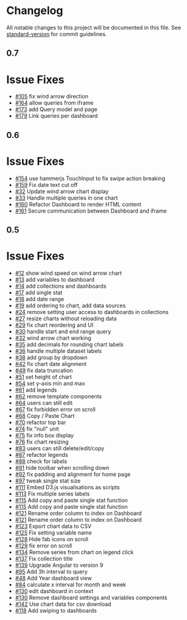 # Changelog

All notable changes to this project will be documented in this file. See [standard-version](https://github.com/conventional-changelog/standard-version) for commit guidelines.

## 0.7
Issue Fixes
=======
* [#105](https://github.com/upfrontsystems/izinto-angular/issues/105) fix wind arrow direction
* [#164](https://github.com/upfrontsystems/izinto-angular/issues/164) allow queries from iframe
* [#173](https://github.com/upfrontsystems/izinto-angular/issues/173) add Query model and page
* [#179](https://github.com/upfrontsystems/izinto-angular/issues/179) Link queries per dashboard


## 0.6
Issue Fixes
=======
* [#154](https://github.com/upfrontsystems/izinto-angular/issues/154) use hammerjs TouchInput to fix swipe action breaking
* [#159](https://github.com/upfrontsystems/izinto-angular/issues/159) Fix date text cut off
* [#32](https://github.com/upfrontsystems/izinto-angular/issues/32) Update wind arrow chart display
* [#33](https://github.com/upfrontsystems/izinto-angular/issues/33) Handle multiple queries in one chart
* [#160](https://github.com/upfrontsystems/izinto-angular/issues/160) Refactor Dashboard to render HTML content
* [#161](https://github.com/upfrontsystems/izinto-angular/issues/160) Secure communication between Dashboard and iframe

## 0.5
Issue Fixes
=======
* [#12](https://github.com/upfrontsystems/izinto-angular/issues/12) show wind speed on wind arrow chart
* [#13](https://github.com/upfrontsystems/izinto-angular/issues/13) add variables to dashboard
* [#14](https://github.com/upfrontsystems/izinto-angular/issues/14) add collections and dashboards
* [#17](https://github.com/upfrontsystems/izinto-angular/issues/17) add single stat
* [#18](https://github.com/upfrontsystems/izinto-angular/issues/18) add date range
* [#19](https://github.com/upfrontsystems/izinto-angular/issues/19) add ordering to chart, add data sources
* [#24](https://github.com/upfrontsystems/izinto-angular/issues/24) remove setting user access to dashboards in collections
* [#27](https://github.com/upfrontsystems/izinto-angular/issues/27) resize charts without reloading data
* [#29](https://github.com/upfrontsystems/izinto-angular/issues/29) fix chart reordering and UI
* [#30](https://github.com/upfrontsystems/izinto-angular/issues/30) handle start and end range query
* [#32](https://github.com/upfrontsystems/izinto-angular/issues/32) wind arrow chart working
* [#35](https://github.com/upfrontsystems/izinto-angular/issues/35) add decimals for rounding chart labels
* [#36](https://github.com/upfrontsystems/izinto-angular/issues/36) handle multiple dataset labels
* [#38](https://github.com/upfrontsystems/izinto-angular/issues/38) add group by dropdown
* [#42](https://github.com/upfrontsystems/izinto-angular/issues/42) fix chart date alignment
* [#49](https://github.com/upfrontsystems/izinto-angular/issues/42) fix data truncation
* [#51](https://github.com/upfrontsystems/izinto-angular/issues/51) set height of chart
* [#54](https://github.com/upfrontsystems/izinto-angular/issues/54) set y-axis min and max
* [#61](https://github.com/upfrontsystems/izinto-angular/issues/61) add legends
* [#62](https://github.com/upfrontsystems/izinto-angular/issues/42) remove template components
* [#64](https://github.com/upfrontsystems/izinto-angular/issues/64) users can still edit
* [#67](https://github.com/upfrontsystems/izinto-angular/issues/67) fix forbidden error on scroll
* [#68](https://github.com/upfrontsystems/izinto-angular/issues/68) Copy / Paste Chart
* [#70](https://github.com/upfrontsystems/izinto-angular/issues/70) refactor top bar
* [#74](https://github.com/upfrontsystems/izinto-angular/issues/75) fix "null" unit
* [#75](https://github.com/upfrontsystems/izinto-angular/issues/75) fix info box display
* [#76](https://github.com/upfrontsystems/izinto-angular/issues/76) fix chart resizing
* [#83](https://github.com/upfrontsystems/izinto-angular/issues/83) users can still delete/edit/copy
* [#87](https://github.com/upfrontsystems/izinto-angular/issues/87) refactor legends
* [#88](https://github.com/upfrontsystems/izinto-angular/issues/88) check for labels
* [#91](https://github.com/upfrontsystems/izinto-angular/issues/91) hide toolbar when scrolling down
* [#92](https://github.com/upfrontsystems/izinto-angular/issues/91) fix padding and alignment for home page
* [#97](https://github.com/upfrontsystems/izinto-angular/issues/97) tweak single stat size
* [#111](https://github.com/upfrontsystems/izinto-angular/issues/67) Embed D3.js visualisations as scripts
* [#113](https://github.com/upfrontsystems/izinto-angular/issues/113) Fix multiple series labels
* [#115](https://github.com/upfrontsystems/izinto-angular/issues/115) Add copy and paste single stat function
* [#115](https://github.com/upfrontsystems/izinto-angular/issues/115) Add copy and paste single stat function
* [#121](https://github.com/upfrontsystems/izinto-angular/issues/121) Rename order column to index on Dashboard
* [#121](https://github.com/upfrontsystems/izinto-angular/issues/121) Rename order column to index on Dashboard
* [#123](https://github.com/upfrontsystems/izinto-angular/issues/123) Export chart data to CSV
* [#125](https://github.com/upfrontsystems/izinto-angular/issues/125) Fix setting variable name
* [#128](https://github.com/upfrontsystems/izinto-angular/issues/128) Hide fab icons on scroll
* [#129](https://github.com/upfrontsystems/izinto-angular/issues/129) fix error on scroll
* [#134](https://github.com/upfrontsystems/izinto-angular/issues/134) Remove series from chart on legend click
* [#137](https://github.com/upfrontsystems/izinto-angular/issues/125) Fix collection title
* [#139](https://github.com/upfrontsystems/izinto-angular/issues/139) Upgrade Angular to version 9
* [#95](https://github.com/upfrontsystems/izinto-angular/issues/95) Add 3h interval to query
* [#48](https://github.com/upfrontsystems/izinto-angular/issues/48) Add Year dashboard view
* [#84](https://github.com/upfrontsystems/izinto-angular/issues/84) calculate x interval for month and week
* [#130](https://github.com/upfrontsystems/izinto-angular/issues/130) edit dashboard in context
* [#130](https://github.com/upfrontsystems/izinto-angular/issues/130) Remove dashboard settings and variables components
* [#142](https://github.com/upfrontsystems/izinto-angular/issues/142) Use chart data for csv download
* [#118](https://github.com/upfrontsystems/izinto-angular/issues/118) Add swiping to dashboards
